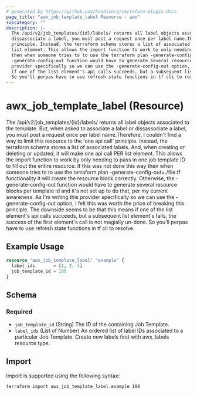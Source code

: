 ```yaml
---
# generated by https://github.com/hashicorp/terraform-plugin-docs
page_title: "awx_job_template_label Resource - awx"
subcategory: ""
description: |-
  The /api/v2/job_templates/{id}/labels/ returns all label objects associated to the template. But, when asked to associate a label or
  dissassociate a label, you must post a request once per label name.Therefore, I couldn't find a way to limit this resource to the 'one api call'
  principle. Instead, the terraform schema stores a list of associated labels. And, when creating or deleting or updated, it will make one api call PER
  list element. This allows the import function to work by only needing to pass in one job template ID to fill out the entire resource. If this was not done this way
  then when someone tries to to use the terraform plan -generate-config-out=./file.tf functionality it will create the resource block correctly. Otherwise, the
  -generate-config-out function would have to generate several resource blocks per template id and it's not set up to do that, per my current awareness. As I'm writing this
  provider specifically so we can use the -generate-config-out option, I felt this was worth the price of breaking this principle. The downside seems to be that this means
  if one of the list element's api calls succeeds, but a subsequent list element's fails, the success of the first element's call is not magially un-done.
  So you'll perpas have to use refresh state functions in tf cli to resolve.
---
```


# awx_job_template_label (Resource)

The /api/v2/job_templates/{id}/labels/ returns all label objects associated to the template. But, when asked to associate a label or 
                              dissassociate a label, you must post a request once per label name.Therefore, I couldn't find a way to limit this resource to the 'one api call' 
                              principle. Instead, the terraform schema stores a list of associated labels. And, when creating or deleting or updated, it will make one api call PER 
                              list element. This allows the import function to work by only needing to pass in one job template ID to fill out the entire resource. If this was not done this way 
                              then when someone tries to to use the terraform plan -generate-config-out=./file.tf functionality it will create the resource block correctly. Otherwise, the 
                              -generate-config-out function would have to generate several resource blocks per template id and it's not set up to do that, per my current awareness. As I'm writing this 
                              provider specifically so we can use the -generate-config-out option, I felt this was worth the price of breaking this principle. The downside seems to be that this means 
							  if one of the list element's api calls succeeds, but a subsequent list element's fails, the success of the first element's call is not magially un-done. 
							  So you'll perpas have to use refresh state functions in tf cli to resolve.

## Example Usage

```terraform
resource "awx_job_template_label" "example" {
  label_ids       = [1, 2, 3]
  job_template_id = 100
}
```

<!-- schema generated by tfplugindocs -->
## Schema

### Required

- `job_template_id` (String) The ID of the containing Job Template.
- `label_ids` (List of Number) An ordered list of label IDs associated to a particular Job Template. Create new labels first with awx_labels resource type.

## Import

Import is supported using the following syntax:

```shell
terraform import awx_job_template_label.example 100
```
